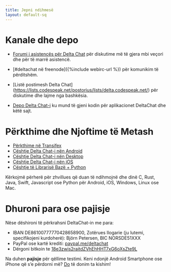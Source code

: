 ```yaml
---
title: Jepni ndihmesë
layout: default-sq
---
```




<!-- GENERATED FILE -- DO NOT EDIT -->



# Kanale dhe depo

- [Forumi i asistencës për Delta Chat](https://support.delta.chat) për
  diskutime më të gjera mbi veçori dhe për të marrë asistencë.

- [#deltachat në freenode]({%include webirc-url %}) për komunikim të përditshëm.

- [Listë postimesh Delta Chat]
  (https://lists.codespeak.net/postorius/lists/delta.codespeak.net/) 
  për diskutime dhe lajme nga bashkësia.

- [Depo Delta Chat-i](https://github.com/deltachat/) ku mund të gjeni 
  kodin për aplikacionet DeltaChat dhe këtë sajt.

# Përkthime dhe Njoftime të Metash 

- [Përkthime në Transifex](https://www.transifex.com/delta-chat/public/)
- [Çështje Delta Chat-i nën Android](https://github.com/deltachat/deltachat-android/issues)
- [Çështje Delta Chat-i nën Desktop](https://github.com/deltachat/deltachat-desktop/issues)
- [Çështje Delta Chat-i nën iOS](https://github.com/deltachat/deltachat-ios/issues)
- [Çështje të Librarisë Bazë + Python](https://github.com/deltachat/deltachat-core/issues)

Kërkojmë përherë për zhvillues që duan të ndihmojnë dhe dinë C, Rust, Java, 
Swift, Javascript ose Python për Android, iOS, Windows, Linux ose Mac.


# Dhuroni para ose pajisje

Nëse dëshironi të përkrahsni DeltaChat-in me para:

- IBAN DE86100777770428658900, Zotërues llogarie (ju lutemi, specifikojeni kurdoherë): Björn Petersen, BIC NORSDE51XXX
- PayPal ose kartë krediti: [paypal.me/deltachat](https://paypal.me/deltachat/20)
- Dërgoni bitkoin te [18e3zwis2raitdZVhEhHHT7xG6oXsZte9L](bitcoin:18e3zwis2raitdZVhEhHHT7xG6oXsZte9L)

Na duhen **pajisje** për qëllime testimi. Keni ndonjë Android Smartphone ose iPhone që s’e përdorni më?
[Do](imprint) të donim ta kishim!
